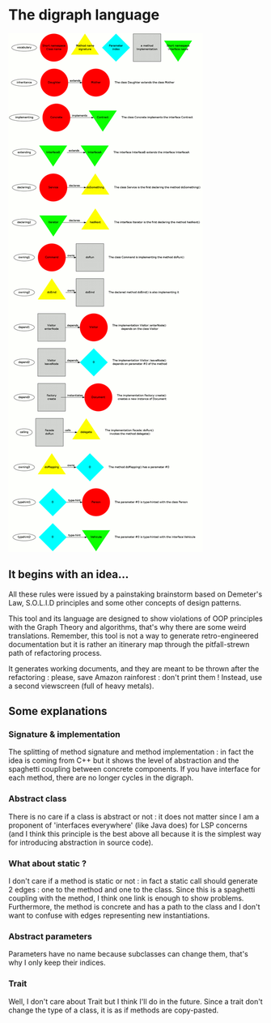 # The digraph language

![grammar](language.gif)

## It begins with an idea...

All these rules were issued by a painstaking brainstorm based on Demeter's Law, S.O.L.I.D principles
and some other concepts of design patterns.

This tool and its language are designed to show violations of OOP principles with the Graph Theory and algorithms,
that's why there are some weird translations. Remember, this tool is not a way to generate retro-engineered
documentation but it is rather an itinerary map through the pitfall-strewn path of refactoring process.

It generates working documents, and they are meant to be thrown after the refactoring :
please, save Amazon rainforest : don't print them ! Instead, use a second viewscreen (full of heavy metals).

## Some explanations

### Signature & implementation
The splitting of method signature and method implementation : in fact the idea is coming from C++ but
it shows the level of abstraction and the spaghetti coupling between concrete components.
If you have interface for each method, there are no longer cycles in the digraph.

### Abstract class
There is no care if a class is abstract or not : it does not matter since I am a proponent
of 'interfaces everywhere' (like Java does) for LSP concerns
(and I think this principle is the best above all because it is the simplest way
for introducing abstraction in source code).

### What about static ?
I don't care if a method is static or not : in fact a static call should generate
2 edges : one to the method and one
to the class. Since this is a spaghetti coupling with the method, I think one link is enough to show
problems. Furthermore, the method is concrete and has a path to the class and I don't want
to confuse with edges representing new instantiations.

### Abstract parameters
Parameters have no name because subclasses can change them, that's why I only keep their indices.

### Trait
Well, I don't care about Trait but I think I'll do in the future. Since a trait don't change the type
of a class, it is as if methods are copy-pasted.
